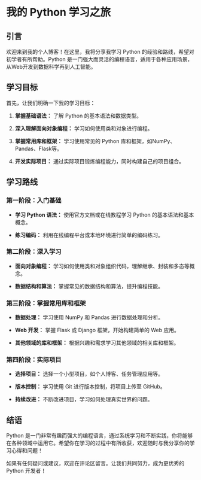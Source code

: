 # 我的 Python 学习之旅

## 引言

欢迎来到我的个人博客！在这里，我将分享我学习 Python 的经验和路线，希望对初学者有所帮助。Python 是一门强大而灵活的编程语言，适用于各种应用场景，从Web开发到数据科学再到人工智能。

## 学习目标

首先，让我们明确一下我的学习目标：

1. **掌握基础语法：** 了解 Python 的基本语法和数据类型。

2. **深入理解面向对象编程：** 学习如何使用类和对象进行编程。

3. **掌握常用库和框架：** 学习使用常见的 Python 库和框架，如NumPy、Pandas、Flask等。

4. **开发实际项目：** 通过实际项目锻炼编程能力，同时构建自己的项目组合。

## 学习路线

### 第一阶段：入门基础

- **学习 Python 语法：** 使用官方文档或在线教程学习 Python 的基本语法和基本概念。

- **练习编码：** 利用在线编程平台或本地环境进行简单的编码练习。

### 第二阶段：深入学习

- **面向对象编程：** 学习如何使用类和对象组织代码，理解继承、封装和多态等概念。

- **数据结构和算法：** 掌握常见的数据结构和算法，提升编程技能。

### 第三阶段：掌握常用库和框架

- **数据处理：** 学习使用 NumPy 和 Pandas 进行数据处理和分析。

- **Web 开发：** 掌握 Flask 或 Django 框架，开始构建简单的 Web 应用。

- **其他领域的库和框架：** 根据兴趣和需求学习其他领域的相关库和框架。

### 第四阶段：实际项目

- **选择项目：** 选择一个小型项目，如个人博客、任务管理应用等。

- **版本控制：** 学习使用 Git 进行版本控制，将项目上传至 GitHub。

- **持续改进：** 不断改进项目，学习如何处理真实世界的问题。

## 结语

Python 是一门非常有趣而强大的编程语言，通过系统学习和不断实践，你将能够在各种领域中运用它。希望你在学习的过程中有所收获，欢迎随时与我分享你的学习心得和问题！

如果有任何疑问或建议，欢迎在评论区留言。让我们共同努力，成为更优秀的 Python 开发者！
